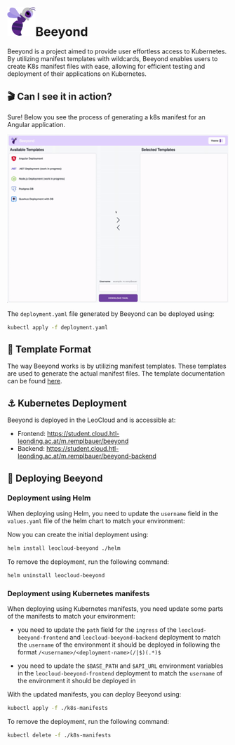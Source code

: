 <!-- markdownlint-disable no-inline-html first-line-h1 -->

<img align="left" alt="Beeyond" width="64" src="./docs/images/bee-purple.svg" />

# Beeyond

Beeyond is a project aimed to provide user effortless access to Kubernetes. By utilizing manifest templates with wildcards, Beeyond enables users to create K8s manifest files with ease, allowing for efficient testing and deployment of their applications on Kubernetes.

## 🎬 Can I see it in action?

Sure! Below you see the process of generating a k8s manifest for an Angular application.

<p align="center">
  <img src="./docs/images/beeyond-example.gif" alt="Beeyond Demo"/>
</p>

The `deployment.yaml` file generated by Beeyond can be deployed using:

```sh
kubectl apply -f deployment.yaml
```

## 📝 Template Format

The way Beeyond works is by utilizing manifest templates. These templates are used to generate the actual manifest files. The template documentation can be found [here](https://htl-leonding-project.github.io/leocloud-beeyond/template-docs.html).

## ⚓ Kubernetes Deployment

Beeyond is deployed in the LeoCloud and is accessible at:

- Frontend: https://student.cloud.htl-leonding.ac.at/m.remplbauer/beeyond
- Backend: https://student.cloud.htl-leonding.ac.at/m.remplbauer/beeyond-backend

## 🚀 Deploying Beeyond

### Deployment using Helm

When deploying using Helm, you need to update the `username` field in the `values.yaml` file of the helm chart to match your environment:

Now you can create the initial deployment using:

```sh
helm install leocloud-beeyond ./helm
```

To remove the deployment, run the following command:

```sh
helm uninstall leocloud-beeyond
```

### Deployment using Kubernetes manifests

When deploying using Kubernetes manifests, you need update some parts of the manifests to match your environment:

- you need to update the `path` field for the `ingress` of the `leocloud-beeyond-frontend` and `leocloud-beeyond-backend` deployment to match the `username` of the environment it should be deployed in following the format `/<username>/<deployment-name>(/|$)(.*)$`

- you need to update the `$BASE_PATH` and `$API_URL` environment variables in the `leocloud-beeyond-frontend` deployment to match the `username` of the environment it should be deployed in

With the updated manifests, you can deploy Beeyond using:

```sh
kubectl apply -f ./k8s-manifests
```

To remove the deployment, run the following command:

```sh
kubectl delete -f ./k8s-manifests
```
